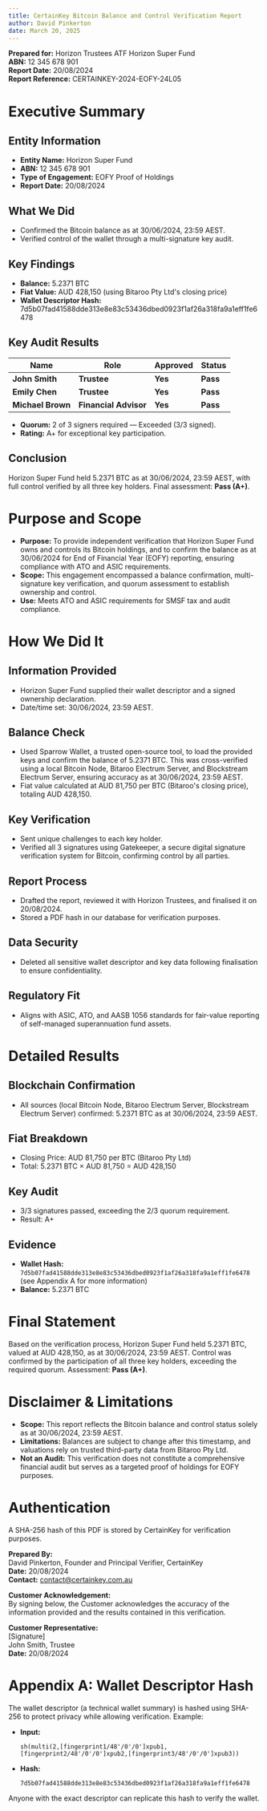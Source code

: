 ```yaml
---
title: CertainKey Bitcoin Balance and Control Verification Report
author: David Pinkerton
date: March 20, 2025
---
```


**Prepared for:** Horizon Trustees ATF Horizon Super Fund  
**ABN:** 12 345 678 901  
**Report Date:** 20/08/2024  
**Report Reference:** CERTAINKEY-2024-EOFY-24L05  

# Executive Summary  

## Entity Information  
- **Entity Name:** Horizon Super Fund  
- **ABN:** 12 345 678 901  
- **Type of Engagement:** EOFY Proof of Holdings  
- **Report Date:** 20/08/2024  

## What We Did  
- Confirmed the Bitcoin balance as at 30/06/2024, 23:59 AEST.  
- Verified control of the wallet through a multi-signature key audit.  

## Key Findings  
- **Balance:** 5.2371 BTC  
- **Fiat Value:** AUD 428,150 (using Bitaroo Pty Ltd's closing price)  
- **Wallet Descriptor Hash:**  
  7d5b07fad41588dde313e8e83c53436dbed0923f1af26a318fa9a1eff1fe6478  

## Key Audit Results  
| Name              | Role                  | Approved | Status   |  
|-------------------|-----------------------|----------|----------|  
| **John Smith**    | **Trustee**           | **Yes**  | **Pass** |  
| **Emily Chen**    | **Trustee**           | **Yes**  | **Pass** |  
| **Michael Brown** | **Financial Advisor** | **Yes**  | **Pass** |  

- **Quorum:** 2 of 3 signers required — Exceeded (3/3 signed).  
- **Rating:** A+ for exceptional key participation.  

## Conclusion  
Horizon Super Fund held 5.2371 BTC as at 30/06/2024, 23:59 AEST, with full control verified by all three key holders. Final assessment: **Pass (A+)**.  

# Purpose and Scope  

- **Purpose:** To provide independent verification that Horizon Super Fund owns and controls its Bitcoin holdings, and to confirm the balance as at 30/06/2024 for End of Financial Year (EOFY) reporting, ensuring compliance with ATO and ASIC requirements.  
- **Scope:** This engagement encompassed a balance confirmation, multi-signature key verification, and quorum assessment to establish ownership and control.  
- **Use:** Meets ATO and ASIC requirements for SMSF tax and audit compliance.  

# How We Did It  

## Information Provided  
- Horizon Super Fund supplied their wallet descriptor and a signed ownership declaration.  
- Date/time set: 30/06/2024, 23:59 AEST.  

## Balance Check  
- Used Sparrow Wallet, a trusted open-source tool, to load the provided keys and confirm the balance of 5.2371 BTC. This was cross-verified using a local Bitcoin Node, Bitaroo Electrum Server, and Blockstream Electrum Server, ensuring accuracy as at 30/06/2024, 23:59 AEST.  
- Fiat value calculated at AUD 81,750 per BTC (Bitaroo's closing price), totaling AUD 428,150.  

## Key Verification  
- Sent unique challenges to each key holder.  
- Verified all 3 signatures using Gatekeeper, a secure digital signature verification system for Bitcoin, confirming control by all parties.  

## Report Process  
- Drafted the report, reviewed it with Horizon Trustees, and finalised it on 20/08/2024.  
- Stored a PDF hash in our database for verification purposes.  

## Data Security  
- Deleted all sensitive wallet descriptor and key data following finalisation to ensure confidentiality.  

## Regulatory Fit  
- Aligns with ASIC, ATO, and AASB 1056 standards for fair-value reporting of self-managed superannuation fund assets.  

# Detailed Results  

## Blockchain Confirmation  
- All sources (local Bitcoin Node, Bitaroo Electrum Server, Blockstream Electrum Server) confirmed: 5.2371 BTC as at 30/06/2024, 23:59 AEST.  

## Fiat Breakdown  
- Closing Price: AUD 81,750 per BTC (Bitaroo Pty Ltd)  
- Total: 5.2371 BTC × AUD 81,750 = AUD 428,150  

## Key Audit  
- 3/3 signatures passed, exceeding the 2/3 quorum requirement.  
- Result: A+  

## Evidence  
- **Wallet Hash:**  
  `7d5b07fad41588dde313e8e83c53436dbed0923f1af26a318fa9a1eff1fe6478`  
  (see Appendix A for more information)  
- **Balance:** 5.2371 BTC  

# Final Statement  
Based on the verification process, Horizon Super Fund held 5.2371 BTC, valued at AUD 428,150, as at 30/06/2024, 23:59 AEST. Control was confirmed by the participation of all three key holders, exceeding the required quorum. Assessment: **Pass (A+)**.  

# Disclaimer & Limitations  
- **Scope:** This report reflects the Bitcoin balance and control status solely as at 30/06/2024, 23:59 AEST.  
- **Limitations:** Balances are subject to change after this timestamp, and valuations rely on trusted third-party data from Bitaroo Pty Ltd.  
- **Not an Audit:** This verification does not constitute a comprehensive financial audit but serves as a targeted proof of holdings for EOFY purposes.  

# Authentication  
A SHA-256 hash of this PDF is stored by CertainKey for verification purposes.  

**Prepared By:**  
David Pinkerton, Founder and Principal Verifier, CertainKey  
**Date:** 20/08/2024  
**Contact:** contact@certainkey.com.au  

**Customer Acknowledgement:**  
By signing below, the Customer acknowledges the accuracy of the information provided and the results contained in this verification.  

**Customer Representative:**  
[Signature]  
John Smith, Trustee  
**Date:** 20/08/2024  

# Appendix A: Wallet Descriptor Hash  
The wallet descriptor (a technical wallet summary) is hashed using SHA-256 to protect privacy while allowing verification. Example:  

- **Input:**  
  ```
  sh(multi(2,[fingerprint1/48'/0'/0']xpub1,[fingerprint2/48'/0'/0']xpub2,[fingerprint3/48'/0'/0']xpub3))
  ```  
- **Hash:**  
  ```
  7d5b07fad41588dde313e8e83c53436dbed0923f1af26a318fa9a1eff1fe6478
  ```  
Anyone with the exact descriptor can replicate this hash to verify the wallet.
